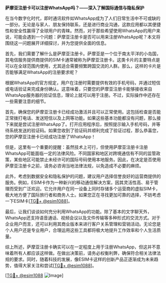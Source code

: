 **萨摩亚注册卡可以注册WhatsApp吗？——深入了解国际通信与隐私保护**

在当今数字化时代，即时通讯软件如WhatsApp成为了人们日常生活中不可或缺的一部分。无论是与家人、朋友保持联系，还是进行商业沟通，这款应用都以其便捷性和安全性赢得了全球用户的青睐。然而，对于那些希望使用WhatsApp的用户来说，可能会遇到一个问题：萨摩亚注册卡是否可以用来注册WhatsApp呢？本文将围绕这一问题展开详细探讨，并为您提供全面的信息。

首先，我们需要了解什么是萨摩亚注册卡。萨摩亚是一个位于南太平洋的小岛国，其电信服务提供商提供的SIM卡通常被称为萨摩亚注册卡。这类卡片的主要特点是可以在全球范围内使用，尤其适合需要频繁跨国交流的人群。那么，这样的卡片是否能够满足WhatsApp的注册要求呢？

根据WhatsApp的官方规定，用户在注册时需要提供有效的手机号码，并通过短信或电话验证来完成身份确认。这意味着，只要您的萨摩亚注册卡能够接收来自WhatsApp服务器的验证信息，理论上就可以用于注册。不过，实际操作中还存在一些需要注意的细节。

首先，确保您的萨摩亚注册卡已经成功激活并且可以正常使用。这包括检查是否能正常拨打电话、发送短信以及上网等功能。如果这些基本功能都没有问题，那么接下来就是尝试注册WhatsApp了。打开应用程序后，按照提示输入手机号码，并等待系统发送的验证码。如果您收到了验证码并顺利完成了验证过程，那么恭喜您，您的萨摩亚注册卡已经成功注册了WhatsApp！

但是，这里有一个重要的提醒：虽然技术上可行，但使用萨摩亚注册卡注册WhatsApp可能面临一定的法律风险。不同国家和地区对跨境通信有不同的监管政策，某些地区可能禁止未经许可的国际号码使用本地服务。因此，在决定是否使用萨摩亚注册卡之前，请务必咨询当地法律法规，以免造成不必要的麻烦。

此外，考虑到数据安全和隐私保护的问题，建议用户选择信誉良好的运营商提供的服务。例如，ESIM卡作为一种新兴的移动通信解决方案，因其灵活性高、易于管理而受到广泛欢迎。它允许用户在同一设备上同时存储多个运营商的虚拟SIM卡，极大地方便了国际旅行者和商务人士。如果您正在寻找更加可靠的选择，不妨考虑一下ESIM卡[[TG💪+ @esim1088](https://t.me/s/esim1088)]。

最后，让我们谈谈如何充分利用WhatsApp的功能。除了基本的文字聊天外，WhatsApp还支持语音通话、视频会议以及文件传输等多种形式的交流方式。对于企业用户而言，还可以利用其商业版本来进行客户关系管理和营销活动。无论您是个人用户还是专业用户，合理运用这些工具都将极大地提升工作效率和个人生活质量。

综上所述，萨摩亚注册卡确实可以在一定程度上用于注册WhatsApp，但这并不意味着所有人都应该这样做。在做出决策前，请务必权衡利弊，确保符合相关法律法规的要求。同时，随着科技的发展，像ESIM卡这样的创新产品正逐渐成为未来趋势，值得大家关注和尝试[[TG💪+ @esim1088](https://t.me/s/esim1088)]。

[[TG💪+ @esim1088](https://t.me/s/esim1088) ![Image](https://i.postimg.cc/4NQfJmqS/Snipaste-2025-05-13-00-14-12.png)]